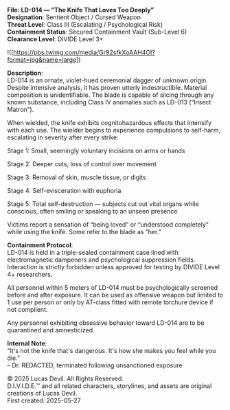 **File: LD-014 — “The Knife That Loves Too Deeply”**  
**Designation**: Sentient Object / Cursed Weapon  
**Threat Level**: Class III (Escalating / Psychological Risk)  
**Containment Status**: Secured Containment Vault (Sub-Level 6)  
**Clearance Level**: DIVIDE Level 3+  


!([https://pbs.twimg.com/media/Gr92sfkXoAAH4Ol?format=jpg&name=large])


**Description**:  
LD-014 is an ornate, violet-hued ceremonial dagger of unknown origin. Despite intensive analysis, it has proven utterly indestructible. Material composition is unidentifiable. The blade is capable of slicing through any known substance, including Class IV anomalies such as LD-013 (“Insect Matron”).  

When wielded, the knife exhibits cognitohazardous effects that intensify with each use. The wielder begins to experience compulsions to self-harm, escalating in severity after every strike:  

Stage 1: Small, seemingly voluntary incisions on arms or hands  

Stage 2: Deeper cuts, loss of control over movement  

Stage 3: Removal of skin, muscle tissue, or digits  

Stage 4: Self-evisceration with euphoria  

Stage 5: Total self-destruction — subjects cut out vital organs while conscious, often smiling or speaking to an unseen presence  

Victims report a sensation of “being loved” or “understood completely” while using the knife. Some refer to the blade as “her.”  

**Containment Protocol**:  
LD-014 is held in a triple-sealed containment case lined with electromagnetic dampeners and psychological suppression fields. Interaction is strictly forbidden unless approved for testing by DIVIDE Level 4+ researchers.  

All personnel within 5 meters of LD-014 must be psychologically screened before and after exposure. It can be used as offensive weapon but limited to 1 use per person or only by AT-class fitted with remote torchure device if not complient.  

Any personnel exhibiting obsessive behavior toward LD-014 are to be quarantined and amnesticized.  

**Internal Note**:  
“It's not the knife that's dangerous. It's how she makes you feel while you die.”  
– Dr. REDACTED, terminated following unsanctioned exposure  





© 2025 Lucas Devil. All Rights Reserved.  
D.I.V.I.D.E.™ and all related characters, storylines, and assets are original creations of Lucas Devil.  
First created: 2025-05-27  
